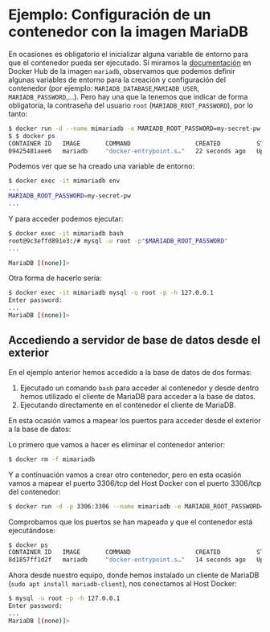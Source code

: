 # Ejemplo: Configuración de un contenedor con la imagen MariaDB

En ocasiones es obligatorio el inicializar alguna variable de entorno para que el contenedor pueda ser ejecutado. Si miramos la [documentación](https://hub.docker.com/_/mariadb) en Docker Hub de la imagen `mariadb`, observamos que podemos definir algunas variables de entorno para la creación y configuración del contenedor (por ejemplo: `MARIADB_DATABASE`,`MARIADB_USER`, `MARIADB_PASSWORD`,...). Pero hay una que la tenemos que indicar de forma obligatoria, la contraseña del usuario `root` (`MARIADB_ROOT_PASSWORD`), por lo tanto:

```bash
$ docker run -d --name mimariadb -e MARIADB_ROOT_PASSWORD=my-secret-pw mariadb:10.5
$ $ docker ps
CONTAINER ID   IMAGE       COMMAND                  CREATED          STATUS         PORTS             NAMES
09425481aee6   mariadb     "docker-entrypoint.s…"   22 seconds ago   Up 1 second    3306/tcp          mimariadb
```

Podemos ver que se ha creado una variable de entorno:

```bash
$ docker exec -it mimariadb env
...
MARIADB_ROOT_PASSWORD=my-secret-pw
...
```

Y para acceder podemos ejecutar:

```bash
$ docker exec -it mimariadb bash
root@9c3effd891e3:/# mysql -u root -p"$MARIADB_ROOT_PASSWORD" 
...

MariaDB [(none)]> 
```
Otra forma de hacerlo sería:

```bash
$ docker exec -it mimariadb mysql -u root -p -h 127.0.0.1
Enter password: 
...
MariaDB [(none)]> 
```

## Accediendo a servidor de base de datos desde el exterior

En el ejemplo anterior hemos accedido a la base de datos de dos formas: 

1. Ejecutado un comando `bash` para acceder al contenedor y desde dentro hemos utilizado el cliente de MariaDB para acceder a la base de datos.
2. Ejecutando directamente en el contenedor el cliente de MariaDB.

En esta ocasión vamos a mapear los puertos para acceder desde el exterior a la base de datos:

Lo primero que vamos a hacer es eliminar el contenedor anterior:

```bash 
$ docker rm -f mimariadb
```

Y a continuación vamos a crear otro contenedor, pero en esta ocasión vamos a mapear el puerto 3306/tcp del Host Docker con el puerto 3306/tcp del contenedor:

```bash 
$ docker run -d -p 3306:3306 --name mimariadb -e MARIADB_ROOT_PASSWORD=my-secret-pw mariadb:10.5
```

Comprobamos que los puertos se han mapeado y que el contenedor está ejecutándose:

```bash
$ docker ps
CONTAINER ID   IMAGE       COMMAND                  CREATED          STATUS          PORTS                                       NAMES
8d1857ff1d2f   mariadb     "docker-entrypoint.s…"   14 seconds ago   Up 11 seconds   0.0.0.0:3306->3306/tcp, :::3306->3306/tcp   mimariadb
```

Ahora desde nuestro equipo, donde hemos instalado un cliente de MariaDB (`sudo apt install mariadb-client`), nos conectamos al Host Docker:

```bash
$ mysql -u root -p -h 127.0.0.1
Enter password: 
...
MariaDB [(none)]> 
```